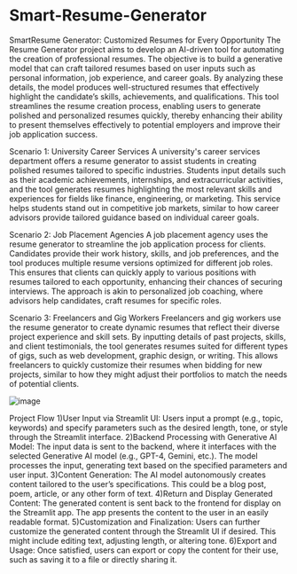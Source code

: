 # Smart-Resume-Generator
SmartResume Generator: Customized Resumes for Every Opportunity
The Resume Generator project aims to develop an AI-driven tool for automating the creation of professional resumes. The objective is to build a generative model that can craft tailored resumes based on user inputs such as personal information, job experience, and career goals. By analyzing these details, the model produces well-structured resumes that effectively highlight the candidate’s skills, achievements, and qualifications. This tool streamlines the resume creation process, enabling users to generate polished and personalized resumes quickly, thereby enhancing their ability to present themselves effectively to potential employers and improve their job application success.

Scenario 1: University Career Services
A university's career services department offers a resume generator to assist students in creating polished resumes tailored to specific industries. Students input details such as their academic achievements, internships, and extracurricular activities, and the tool generates resumes highlighting the most relevant skills and experiences for fields like finance, engineering, or marketing. This service helps students stand out in competitive job markets, similar to how career advisors provide tailored guidance based on individual career goals.

Scenario 2: Job Placement Agencies
A job placement agency uses the resume generator to streamline the job application process for clients. Candidates provide their work history, skills, and job preferences, and the tool produces multiple resume versions optimized for different job roles. This ensures that clients can quickly apply to various positions with resumes tailored to each opportunity, enhancing their chances of securing interviews. The approach is akin to personalized job coaching, where advisors help candidates, craft resumes for specific roles.

Scenario 3: Freelancers and Gig Workers
Freelancers and gig workers use the resume generator to create dynamic resumes that reflect their diverse project experience and skill sets. By inputting details of past projects, skills, and client testimonials, the tool generates resumes suited for different types of gigs, such as web development, graphic design, or writing. This allows freelancers to quickly customize their resumes when bidding for new projects, similar to how they might adjust their portfolios to match the needs of potential clients.

![image](https://github.com/user-attachments/assets/883221de-060a-4481-bb3a-a8b421c727c6)

Project Flow
1)User Input via Streamlit UI:
  Users input a prompt (e.g., topic, keywords) and specify parameters such as the desired length, tone, or style through the Streamlit interface.
2)Backend Processing with Generative AI Model:
  The input data is sent to the backend, where it interfaces with the selected Generative AI model (e.g., GPT-4, Gemini, etc.).
  The model processes the input, generating text based on the specified parameters and user input.
3)Content Generation:
  The AI model autonomously creates content tailored to the user’s specifications. This could be a blog post, poem, article, or any other form of text.
4)Return and Display Generated Content:
  The generated content is sent back to the frontend for display on the Streamlit app.
  The app presents the content to the user in an easily readable format.
5)Customization and Finalization:
  Users can further customize the generated content through the Streamlit UI if desired. This might include editing text, adjusting length, or altering tone.
6)Export and Usage:
  Once satisfied, users can export or copy the content for their use, such as saving it to a file or directly sharing it.
